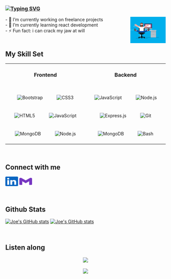 ### [![Typing SVG](https://readme-typing-svg.herokuapp.com?color=7636C1&lines=Heyyo+👋)](https://git.io/typing-svg)

<img src="/profile.gif" width="22%" align="right" />

<div >
- 🔭 I’m currently working on freelance projects
</div>
<div >
- 🌱 I’m currently learning react development     
</div>
<div >
- ⚡ Fun fact: i can crack my jaw at will         
</div>

<br/>


## My Skill Set  
<table><tr><td valign="top" width="33%">

### <div align="center"> Frontend  </div>   
  <br/>
<div align="center">  
<img style="margin: 20px" src="https://profilinator.rishav.dev/skills-assets/bootstrap-plain.svg" alt="Bootstrap" height="50" />  
<img style="margin: 20px" src="https://profilinator.rishav.dev/skills-assets/css3-original-wordmark.svg" alt="CSS3" height="50" />  
<img style="margin: 20px" src="https://profilinator.rishav.dev/skills-assets/html5-original-wordmark.svg" alt="HTML5" height="50" />  
<img style="margin: 20px" src="https://profilinator.rishav.dev/skills-assets/javascript-original.svg" alt="JavaScript" height="50" />  
<img style="margin: 20px" src="https://profilinator.rishav.dev/skills-assets/mongodb-original-wordmark.svg" alt="MongoDB" height="50" />  
<img style="margin: 20px" src="https://profilinator.rishav.dev/skills-assets/nodejs-original-wordmark.svg" alt="Node.js" height="50" />  
</div>

</td><td valign="top" width="33%">

### <div align="center"> Backend  </div>
  <br/>
<div align="center">  
<img style="margin: 20px" src="https://profilinator.rishav.dev/skills-assets/javascript-original.svg" alt="JavaScript" height="50" />  
<img style="margin: 20px" src="https://profilinator.rishav.dev/skills-assets/nodejs-original-wordmark.svg" alt="Node.js" height="50" />  
<img style="margin: 20px" src="https://profilinator.rishav.dev/skills-assets/express-original-wordmark.svg" alt="Express.js" height="50" />  
<img style="margin: 20px" src="https://profilinator.rishav.dev/skills-assets/git-scm-icon.svg" alt="Git" height="50" />  
<img style="margin: 20px" src="https://profilinator.rishav.dev/skills-assets/mongodb-original-wordmark.svg" alt="MongoDB" height="50" />  
<img style="margin: 20px" src="https://profilinator.rishav.dev/skills-assets/gnu_bash-icon.svg" alt="Bash" height="50" />  
</div>

</td></tr></table>  

<br/>  


## Connect with me  

<p align="left">
<a href="https://www.linkedin.com/in/joe-raad/" target="blank"><img align="center" src="/linkedin.svg" alt="" height="30" width="40" /></a>
<a href="mailto:raad_joe@outlook.com" target="blank">
<img align="center" src="/gmail.svg" alt="" height="30" width="40" /></a>
</p>
  

<br/>  


## Github Stats  
  [![Joe's GitHub stats](https://github-readme-stats.vercel.app/api?username=joeraad&theme=midnight-purple&show_icons=true&hide_border=true&count_private=true&hide=stars)](https://github.com/anuraghazra/github-readme-stats)
  [![Joe's GitHub stats](https://github-readme-stats.vercel.app/api/top-langs/?username=joeraad&hide_border=true&layout=compact&theme=midnight-purple)](https://github.com/anuraghazra/github-readme-stats)

<br/>  

## Listen along 

<div align="center">
  
<a href="https://spotify-github-profile.vercel.app/api/view.svg?uid=phoenix_650&redirect=true">
<img src="https://spotify-github-profile.vercel.app/api/view.svg?uid=phoenix_650&cover_image=true&theme=default" align="center" />
  
  </a>
</div>  

<br/>  
<div align="center">
<img src="https://komarev.com/ghpvc/?username=joeraad&&style=flat-square" align="center" />
</div>  
